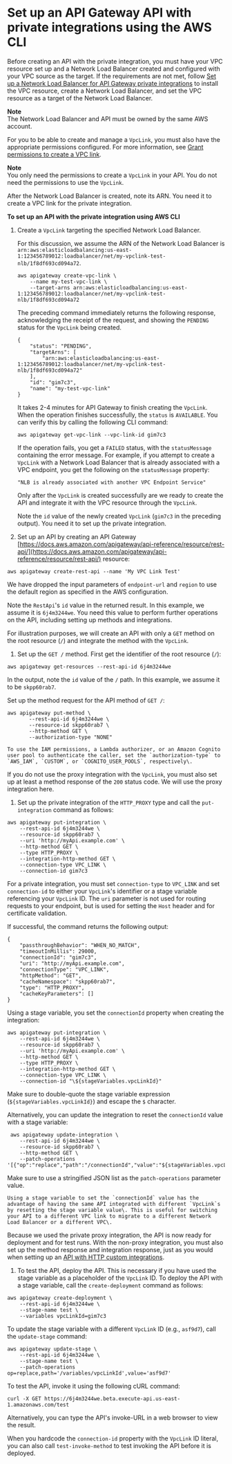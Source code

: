 # Set up an API Gateway API with private integrations using the AWS CLI<a name="set-up-api-with-vpclink-cli"></a>

Before creating an API with the private integration, you must have your VPC resource set up and a Network Load Balancer created and configured with your VPC source as the target\. If the requirements are not met, follow [Set up a Network Load Balancer for API Gateway private integrations](set-up-nlb-for-vpclink-using-console.md) to install the VPC resource, create a Network Load Balancer, and set the VPC resource as a target of the Network Load Balancer\.

**Note**  
The Network Load Balancer and API must be owned by the same AWS account\.

For you to be able to create and manage a `VpcLink`, you must also have the appropriate permissions configured\. For more information, see [Grant permissions to create a VPC link](grant-permissions-to-create-vpclink.md)\.

**Note**  
 You only need the permissions to create a `VpcLink` in your API\. You do not need the permissions to use the `VpcLink`\.

After the Network Load Balancer is created, note its ARN\. You need it to create a VPC link for the private integration\. 

**To set up an API with the private integration using AWS CLI**

1. Create a `VpcLink` targeting the specified Network Load Balancer\. 

   For this discussion, we assume the ARN of the Network Load Balancer is `arn:aws:elasticloadbalancing:us-east-1:123456789012:loadbalancer/net/my-vpclink-test-nlb/1f8df693cd094a72`\. 

   ```
   aws apigateway create-vpc-link \
       --name my-test-vpc-link \
       --target-arns arn:aws:elasticloadbalancing:us-east-1:123456789012:loadbalancer/net/my-vpclink-test-nlb/1f8df693cd094a72
   ```

   The preceding command immediately returns the following response, acknowledging the receipt of the request, and showing the `PENDING` status for the `VpcLink` being created\.

   ```
   {
       "status": "PENDING", 
       "targetArns": [
           "arn:aws:elasticloadbalancing:us-east-1:123456789012:loadbalancer/net/my-vpclink-test-nlb/1f8df693cd094a72"
       ], 
       "id": "gim7c3", 
       "name": "my-test-vpc-link"
   }
   ```

   It takes 2\-4 minutes for API Gateway to finish creating the `VpcLink`\. When the operation finishes successfully, the `status` is `AVAILABLE`\. You can verify this by calling the following CLI command:

   ```
   aws apigateway get-vpc-link --vpc-link-id gim7c3
   ```

   If the operation fails, you get a `FAILED` status, with the `statusMessage` containing the error message\. For example, if you attempt to create a `VpcLink` with a Network Load Balancer that is already associated with a VPC endpoint, you get the following on the `statusMessage` property:

   ```
   "NLB is already associated with another VPC Endpoint Service"
   ```

   Only after the `VpcLink` is created successfully are we ready to create the API and integrate it with the VPC resource through the `VpcLink`\. 

   Note the `id` value of the newly created `VpcLink` \(`gim7c3` in the preceding output\)\. You need it to set up the private integration\.

1.  Set up an API by creating an API Gateway [https://docs.aws.amazon.com/apigateway/api-reference/resource/rest-api/](https://docs.aws.amazon.com/apigateway/api-reference/resource/rest-api/) resource:

   ```
   aws apigateway create-rest-api --name 'My VPC Link Test'
   ```

   We have dropped the input parameters of `endpoint-url` and `region` to use the default region as specified in the AWS configuration\.

   Note the `RestApi`'s `id` value in the returned result\. In this example, we assume it is `6j4m3244we`\. You need this value to perform further operations on the API, including setting up methods and integrations\. 

   For illustration purposes, we will create an API with only a `GET` method on the root resource \(`/`\) and integrate the method with the `VpcLink`\.

1.  Set up the `GET /` method\. First get the identifier of the root resource \(`/`\):

   ```
   aws apigateway get-resources --rest-api-id 6j4m3244we
   ```

   In the output, note the `id` value of the `/` path\. In this example, we assume it to be `skpp60rab7`\.

   Set up the method request for the API method of `GET /`:

   ```
   aws apigateway put-method \
          --rest-api-id 6j4m3244we \
          --resource-id skpp60rab7 \
          --http-method GET \
          --authorization-type "NONE"
   ```

    To use the IAM permissions, a Lambda authorizer, or an Amazon Cognito user pool to authenticate the caller, set the `authorization-type` to `AWS_IAM`, `CUSTOM`, or `COGNITO_USER_POOLS`, respectively\.

   If you do not use the proxy integration with the `VpcLink`, you must also set up at least a method response of the `200` status code\. We will use the proxy integration here\.

1.  Set up the private integration of the `HTTP_PROXY` type and call the `put-integration` command as follows: 

   ```
   aws apigateway put-integration \
       --rest-api-id 6j4m3244we \
       --resource-id skpp60rab7 \
       --uri 'http://myApi.example.com' \
       --http-method GET \
       --type HTTP_PROXY \
       --integration-http-method GET \
       --connection-type VPC_LINK \
       --connection-id gim7c3
   ```

   For a private integration, you must set `connection-type` to `VPC_LINK` and set `connection-id` to either your `VpcLink`'s identifier or a stage variable referencing your `VpcLink` ID\. The `uri` parameter is not used for routing requests to your endpoint, but is used for setting the `Host` header and for certificate validation\.

   If successful, the command returns the following output:

   ```
   {
       "passthroughBehavior": "WHEN_NO_MATCH", 
       "timeoutInMillis": 29000, 
       "connectionId": "gim7c3", 
       "uri": "http://myApi.example.com", 
       "connectionType": "VPC_LINK", 
       "httpMethod": "GET", 
       "cacheNamespace": "skpp60rab7", 
       "type": "HTTP_PROXY", 
       "cacheKeyParameters": []
   }
   ```

   Using a stage variable, you set the `connectionId` property when creating the integration:

   ```
   aws apigateway put-integration \
       --rest-api-id 6j4m3244we \
       --resource-id skpp60rab7 \
       --uri 'http://myApi.example.com' \
       --http-method GET \
       --type HTTP_PROXY \
       --integration-http-method GET \
       --connection-type VPC_LINK \
       --connection-id "\${stageVariables.vpcLinkId}"
   ```

   Make sure to double\-quote the stage variable expression \(`${stageVariables.vpcLinkId}`\) and escape the `$` character\. 

   Alternatively, you can update the integration to reset the `connectionId` value with a stage variable:

   ```
    aws apigateway update-integration \
       --rest-api-id 6j4m3244we \
       --resource-id skpp60rab7 \
       --http-method GET \
       --patch-operations '[{"op":"replace","path":"/connectionId","value":"${stageVariables.vpcLinkId}"}]'
   ```

   Make sure to use a stringified JSON list as the `patch-operations` parameter value\.

    Using a stage variable to set the `connectionId` value has the advantage of having the same API integrated with different `VpcLink`s by resetting the stage variable value\. This is useful for switching your API to a different VPC link to migrate to a different Network Load Balancer or a different VPC\.

   Because we used the private proxy integration, the API is now ready for deployment and for test runs\. With the non\-proxy integration, you must also set up the method response and integration response, just as you would when setting up an [API with HTTP custom integrations](api-gateway-create-api-step-by-step.md#api-gateway-create-resource-and-methods)\.

1.  To test the API, deploy the API\. This is necessary if you have used the stage variable as a placeholder of the `VpcLink` ID\. To deploy the API with a stage variable, call the `create-deployment` command as follows:

   ```
   aws apigateway create-deployment \
       --rest-api-id 6j4m3244we \
       --stage-name test \
       --variables vpcLinkId=gim7c3
   ```

   To update the stage variable with a different `VpcLink` ID \(e\.g\., `asf9d7`\), call the `update-stage` command:

   ```
   aws apigateway update-stage \
       --rest-api-id 6j4m3244we \
       --stage-name test \
       --patch-operations op=replace,path='/variables/vpcLinkId',value='asf9d7'
   ```

   To test the API, invoke it using the following cURL command:

   ```
   curl -X GET https://6j4m3244we.beta.execute-api.us-east-1.amazonaws.com/test
   ```

   Alternatively, you can type the API's invoke\-URL in a web browser to view the result\.

   When you hardcode the `connection-id` property with the `VpcLink` ID literal, you can also call `test-invoke-method` to test invoking the API before it is deployed\. 
